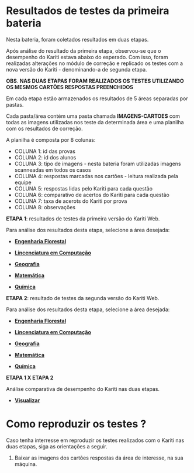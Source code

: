 # **Resultados de testes da primeira bateria**

Nesta bateria, foram coletados resultados em duas etapas.

Após análise do resultado da primeira etapa, observou-se que o desempenho do Kariti estava abaixo do esperado. Com isso, foram realizadas alterações no módulo de correção e replicado os testes com a nova versão do Kariti - denominando-a de segunda etapa.

**OBS**. **NAS DUAS ETAPAS FORAM REALIZADOS OS TESTES UTILIZANDO OS MESMOS CARTÕES RESPOSTAS PREENCHIDOS**

Em cada etapa estão armazenados os resultados de 5 áreas separadas por pastas.

Cada pasta/área contém uma pasta chamada **IMAGENS-CARTOES** com todas as imagens utilizadas nos teste da determinada área e uma planilha com os resultados de correção.

A planilha é composta por 8 colunas:
  * COLUNA 1: id das provas                            
  * COLUNA 2: id dos alunos                            
  * COLUNA 3: tipo de imagens - nesta bateria foram utilizadas imagens scanneadas em todos os casos                         
  * COLUNA 4: respostas marcadas nos cartões - leitura realizada pela equipe           
  * COLUNA 5: respostas lidas pelo Kariti para cada questão
  * COLUNA 6: comparativo de acertos do Kariti para cada questão
  * COLUNA 7: taxa de acerots do Kariti por prova
  * COLUNA 8: observações

**ETAPA 1**: resultados de testes da primeira versão do Kariti Web.

  Para análise dos resultados desta etapa, selecione a área desejada:
  
  * [**Engenharia Florestal**](https://drive.google.com/drive/folders/1vdOpe2z-1R9QCWAHhGu8EjI3RYCK2dmR?usp=drive_link)
  
  * [**Lincenciatura em Computação**](https://drive.google.com/drive/folders/1-F5p1pxCkCyTHuRTXD9VwIbtSa_0Ky5F?usp=drive_link)
  
  * [**Geografia**](https://drive.google.com/drive/folders/1bvu3uqYXaX0jSVXLc5JLk6jr1nVc3Eq6?usp=drive_link)
  
  * [**Matemática**](https://drive.google.com/drive/folders/1AE9yZ8S4ivnZwtebqB8XWW9vyB7MgAR_?usp=drive_link)
  
  * [**Química**](https://drive.google.com/drive/folders/1yWxFRYng6wU8FaZAFhqjSMKgX9HjEOHw?usp=drive_link)
  
**ETAPA 2**: resultado de testes da segunda versão do Kariti Web.

  Para análise dos resultados desta etapa, selecione a área desejada:
  
  * [**Engenharia Florestal**](https://drive.google.com/drive/folders/1HlIPCIyqhPNV08gmfWpft1ZJTD7WxJfI?usp=drive_link)
  
  * [**Lincenciatura em Computação**](https://drive.google.com/drive/folders/13CiVSJaUSDJ_BLm5c3SBLrB8QYnwxfNR?usp=drive_link)
  
  * [**Geografia**](https://drive.google.com/drive/folders/1kzteAFRs5qbjae_T7ffD7eNUIeZRvDyC?usp=drive_link)
  
  * [**Matemática**](https://drive.google.com/drive/folders/1Z7r7FItqive3M8ISNJvVBGjSBYQdt8Dd?usp=drive_link)
  
  * [**Química**](https://drive.google.com/drive/folders/1KeP2F39zn3ofKF1gLN_awl3TdXP27ORF?usp=drive_link)

**ETAPA 1 X ETAPA 2**

  Análise comparativa de desempenho do Kariti nas duas etapas.

   * [**Visualizar**](https://docs.google.com/spreadsheets/d/1VdV9m1zshh1lKUUFrQg2w275KWqBOP3i/edit?usp=drive_link&ouid=109582750218571513653&rtpof=true&sd=true)

# Como reproduzir os testes ?

 Caso tenha interresse em reproduzir os testes realizados com o Kariti nas duas etapas, siga as orientações a seguir.

 1. Baixar as imagens dos cartões respostas da área de interesse, na sua máquina.

  
